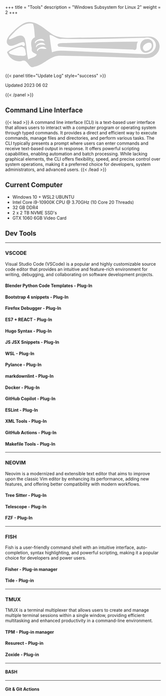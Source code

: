 +++
title = "Tools"
description = "Windows Subsystem for Linux 2"
weight = 2
+++

<?xml version="1.0" encoding="UTF-8" standalone="no"?>
<svg
   class="ionicon"
   viewBox="0 0 510.50439 162.02531"
   version="1.1"
   id="svg1232"
   sodipodi:docname="Wrench.svg"
   inkscape:version="1.2.2 (732a01da63, 2022-12-09)"
   xml:space="preserve"
   inkscape:export-filename="cup.png"
   inkscape:export-xdpi="96"
   inkscape:export-ydpi="96"
   width="510.50439"
   height="162.02531"
   xmlns:inkscape="http://www.inkscape.org/namespaces/inkscape"
   xmlns:sodipodi="http://sodipodi.sourceforge.net/DTD/sodipodi-0.dtd"
   xmlns="http://www.w3.org/2000/svg"
   xmlns:svg="http://www.w3.org/2000/svg"
   xmlns:rdf="http://www.w3.org/1999/02/22-rdf-syntax-ns#"
   xmlns:cc="http://creativecommons.org/ns#"
   xmlns:dc="http://purl.org/dc/elements/1.1/"><defs
     id="defs1236" /><sodipodi:namedview
     id="namedview1234"
     pagecolor="#ffffff"
     bordercolor="#000000"
     borderopacity="0.25"
     inkscape:showpageshadow="2"
     inkscape:pageopacity="0.0"
     inkscape:pagecheckerboard="0"
     inkscape:deskcolor="#d1d1d1"
     showgrid="false"
     inkscape:zoom="2.0058594"
     inkscape:cx="72.288217"
     inkscape:cy="256.24927"
     inkscape:window-width="3840"
     inkscape:window-height="2066"
     inkscape:window-x="3829"
     inkscape:window-y="-11"
     inkscape:window-maximized="1"
     inkscape:current-layer="svg1232" /><title
     id="title1226">Backspace</title><path
     style="fill:#cccccc;stroke-width:0.872211"
     d="m 483.55994,123.43064 c -15.07256,6.3401 -32.91413,2.57117 -49.182,3.0754 -84.85825,-2.44596 -169.71288,-5.898 -254.59273,-7.02877 -32.29306,-0.67679 -53.19124,30.91202 -84.062002,36.03161 C 75.767036,165.69827 75.098885,126.7607 52.729937,137.43925 31.795213,140.45715 12.811656,128.28166 5.9217955,107.7092 18.45085,95.953746 38.349708,90.086387 54.814508,84.364337 65.237489,96.465308 68.1765,76.076959 59.274158,74.738767 42.122802,75.782634 16.190791,100.59878 5.5731994,77.480225 2.3513985,58.589474 23.311695,43.836227 34.948776,31.306089 47.12047,21.979944 59.427223,10.798211 75.17428,9.038438 c 32.87183,-1.8365068 56.25195,26.139617 82.46319,42.055321 29.15199,14.961398 62.84601,8.193998 94.14776,9.106599 73.83279,-0.87502 147.69218,-2.438961 221.4982,-3.480658 19.39876,-0.241253 37.64383,18.459946 32.36115,39.135071 -1.91521,12.744609 -12.02545,21.211529 -22.08464,27.575869 z m 7.55285,-26.108112 C 503.3308,73.465701 478.80466,54.595199 457.3353,60.877555 c -90.71839,1.93684 -181.50269,5.838039 -272.23321,3.117389 -13.42518,3.915802 -33.04868,-16.445116 -39.73533,-11.678869 2.36814,18.705678 4.77466,37.435678 8.13401,55.976885 17.2122,-7.00233 35.67358,-5.29686 53.75389,-4.40966 83.99082,3.04031 167.93859,7.37833 251.92087,10.51508 12.33454,0.16882 26.12189,-4.97459 31.93726,-17.075852 z m -21.80664,11.033722 c -33.00728,11.87266 -35.68766,-43.648089 -3.94859,-43.07493 22.70688,-2.859401 27.78766,31.044336 9.24915,40.37203 l -2.54519,1.48906 z m 10.43479,-15.803053 c 8.96733,-33.425328 -45.88563,-5.811953 -21.78152,11.382853 8.42949,1.59268 17.55984,-3.92812 21.78152,-11.382853 z m -98.82435,5.515738 c -68.65915,-2.805212 -137.4229,-3.808339 -206.00438,-8.157522 -13.02765,-15.323678 19.82732,-11.102817 28.71693,-12.111234 77.34093,-1.929773 154.69858,-4.221902 232.05873,-4.477238 -9.1337,9.693106 2.71107,32.735009 -16.87385,25.929702 -12.63529,-0.286776 -25.26583,-0.764005 -37.89743,-1.183708 z M 130.64508,92.652909 c -9.28718,-8.401706 -33.156717,7.470261 -24.55192,12.231401 5.14988,-15.461506 25.65421,-3.78218 29.3463,-9.092697 L 133.6008,94.311029 Z M 103.41016,115.44436 C 97.115415,110.37414 84.253097,109.8369 87.39245,95.179693 83.870261,81.263925 82.893125,65.255133 97.668644,58.979298 95.482981,44.413738 96.311144,28.907448 91.311342,15.149868 68.536977,8.341436 46.984585,25.653833 31.263551,41.010068 26.08323,47.849063 9.8719227,60.781231 12.494393,66.132323 29.188855,63.881695 52.49259,40.814489 64.222073,62.770395 70.995027,85.110859 69.233,109.65351 75.606778,132.03878 c 7.743008,-5.87246 25.503982,-7.03243 27.803382,-16.59442 z M 128.8579,80.523392 c -8.9164,-9.184933 -32.84023,2.906293 -26.90926,12.298426 5.54569,-14.682489 23.89156,-7.108187 30.12227,-9.459047 z M 127.83827,69.83807 C 120.8367,55.304698 89.763116,72.867522 99.167512,79.069084 105.3972,65.955852 119.66861,70.525671 128.65142,71.741973 Z M 66.889253,108.66376 C 65.768458,75.665629 34.950714,95.662492 18.894677,103.32515 c -21.6082013,9.68757 16.855706,16.04336 26.037646,16.18558 8.404819,-0.80435 28.43672,5.61832 21.95693,-10.84697 z"
     id="path7964" /><metadata
     id="metadata7966"><rdf:RDF><cc:Work
         rdf:about=""><dc:title>Backspace</dc:title></cc:Work></rdf:RDF></metadata></svg>



{{< panel title="Update Log" style="success" >}}

Updated 2023 06 02

{{< /panel >}}

## Command Line Interface

{{< lead >}}
A command line interface (CLI) is a text-based user interface that allows users to interact with a computer program or operating system through typed commands. It provides a direct and efficient way to execute commands, manage files and directories, and perform various tasks. The CLI typically presents a prompt where users can enter commands and receive text-based output in response. It offers powerful scripting capabilities, enabling automation and batch processing. While lacking graphical elements, the CLI offers flexibility, speed, and precise control over system operations, making it a preferred choice for developers, system administrators, and advanced users.
{{< /lead >}}

## Current Computer

- Windows 10 + WSL2 UBUNTU
- Intel Core i9-10900K CPU @ 3.70GHz (10 Core 20 Threads)
- 32 GB DDR4
- 2 x 2 TB NVME SSD's
- GTX 1060 6GB Video Card

## Dev Tools

---

### VSCODE
Visual Studio Code (VSCode) is a popular and highly customizable source code editor that provides an intuitive and feature-rich environment for writing, debugging, and collaborating on software development projects.

#### Blender Python Code Templates - Plug-In
#### Bootstrap 4 snippets - Plug-In
#### Firefox Debugger - Plug-In
#### ES7 + REACT - Plug-In
#### Hugo Syntax - Plug-In
#### JS JSX Snippets - Plug-In
#### WSL - Plug-In
#### Pylance - Plug-In
#### markdownlint - Plug-In
#### Docker - Plug-In
#### GitHub Copilot - Plug-In
#### ESLint - Plug-In
#### XML Tools - Plug-In
#### GitHub Actions - Plug-In
#### Makefile Tools - Plug-In

---

### NEOVIM

Neovim is a modernized and extensible text editor that aims to improve upon the classic Vim editor by enhancing its performance, adding new features, and offering better compatibility with modern workflows.

#### Tree Sitter - Plug-In
#### Telescope - Plug-In
#### FZF - Plug-In

---

### FISH

Fish is a user-friendly command shell with an intuitive interface, auto-completion, syntax highlighting, and powerful scripting, making it a popular choice for developers and power users.

#### Fisher - Plug-in manager
#### Tide - Plug-in

---

### TMUX

TMUX is a terminal multiplexer that allows users to create and manage multiple terminal sessions within a single window, providing efficient multitasking and enhanced productivity in a command-line environment.

#### TPM - Plug-in manager
#### Resurect - Plug-in
#### Zoxide - Plug-in

---

#### BASH

---

#### Git & Git Actions




